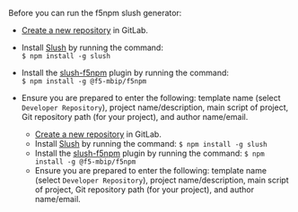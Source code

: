 Before you can run the f5npm slush generator:<br>
- [Create a new repository](https://docs.gitlab.com/ee/user/project/repository/#create-a-repository) in GitLab.
- Install [Slush](https://github.com/slushjs/slush) by running the command: <br>```$ npm install -g slush```
- Install the [slush-f5npm](https://gitswarm.f5net.com/mbip/infra/slush-f5npm) plugin by running the command:<br> ```$ npm install -g @f5-mbip/f5npm```
- Ensure you are prepared to enter the following: template name (select ``Developer Repository``), project name/description, main script of project, Git repository path (for your project), and author name/email.



     - [Create a new repository](https://docs.gitlab.com/ee/user/project/repository/#create-a-repository) in GitLab.
     - Install [Slush](https://github.com/slushjs/slush) by running the command: ```$ npm install -g slush```
     - Install the [slush-f5npm](https://gitswarm.f5net.com/mbip/infra/slush-f5npm) plugin by running the command: ```$ npm install -g @f5-mbip/f5npm```
     - Ensure you are prepared to enter the following: template name (select ``Developer Repository``), project name/description, main script of project, Git repository path (for your project), and author name/email.
